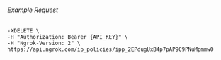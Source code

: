 
###### Example Request
```curl \
-XDELETE \
-H "Authorization: Bearer {API_KEY}" \
-H "Ngrok-Version: 2" \
https://api.ngrok.com/ip_policies/ipp_2EPdugUxB4p7pAP9C9PNuMpmmwO
